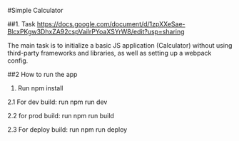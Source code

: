 #Simple Calculator

##1. Task https://docs.google.com/document/d/1zpXXeSae-BlcxPKgw3DhxZA92cspVailrPYoaXSYrW8/edit?usp=sharing

The main task is to initialize a basic JS application (Calculator) without using third-party frameworks and libraries, as well as setting up a webpack config.

##2 How to run the app

1. Run npm install

2.1 For dev build: run npm run dev

2.2 for prod build: run npm run build

2.3 For deploy build: run npm run deploy
